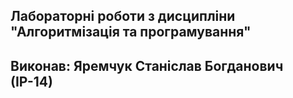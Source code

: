 ## Лабораторні роботи з дисципліни "Алгоритмізація та програмування"
## Виконав: Яремчук Станіслав Богданович (ІР-14)


